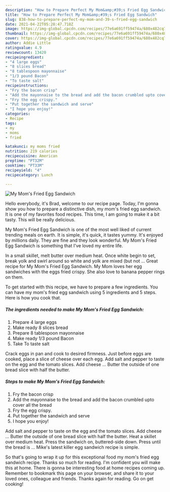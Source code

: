 ```yaml
---
description: "How to Prepare Perfect My Mom&amp;#39;s Fried Egg Sandwich"
title: "How to Prepare Perfect My Mom&amp;#39;s Fried Egg Sandwich"
slug: 838-how-to-prepare-perfect-my-mom-and-39-s-fried-egg-sandwich
date: 2021-04-22T05:28:47.718Z
image: https://img-global.cpcdn.com/recipes/77e6a691ff59474a/680x482cq70/my-moms-fried-egg-sandwich-recipe-main-photo.jpg
thumbnail: https://img-global.cpcdn.com/recipes/77e6a691ff59474a/680x482cq70/my-moms-fried-egg-sandwich-recipe-main-photo.jpg
cover: https://img-global.cpcdn.com/recipes/77e6a691ff59474a/680x482cq70/my-moms-fried-egg-sandwich-recipe-main-photo.jpg
author: Addie Little
ratingvalue: 4.9
reviewcount: 13420
recipeingredient:
- "4 large eggs"
- "8 slices bread"
- "8 tablespoon mayonnaise"
- "1/3 pound Bacon"
- "To taste salt"
recipeinstructions:
- "Fry the bacon crisp"
- "Add the mayonnaise to the bread and add the bacon crumbled upto cover all the bread"
- "Fry the egg crispy."
- "Put together the sandwich and serve"
- "I hope you enjoy!"
categories:
- Recipe
tags:
- my
- moms
- fried

katakunci: my moms fried 
nutrition: 219 calories
recipecuisine: American
preptime: "PT32M"
cooktime: "PT33M"
recipeyield: "4"
recipecategory: Lunch

---
```



![My Mom&#39;s Fried Egg Sandwich](https://img-global.cpcdn.com/recipes/77e6a691ff59474a/680x482cq70/my-moms-fried-egg-sandwich-recipe-main-photo.jpg)

Hello everybody, it's Brad, welcome to our recipe page. Today, I'm gonna show you how to prepare a distinctive dish, my mom&#39;s fried egg sandwich. It is one of my favorites food recipes. This time, I am going to make it a bit tasty. This will be really delicious.

My Mom&#39;s Fried Egg Sandwich is one of the most well liked of current trending meals on earth. It is simple, it's quick, it tastes yummy. It's enjoyed by millions daily. They are fine and they look wonderful. My Mom&#39;s Fried Egg Sandwich is something that I've loved my entire life.

In a small skillet, melt butter over medium heat. Once white begin to set, break yolk and swirl around so white and yolk are mixed (but not … Great recipe for My Mom&#39;s Fried Egg Sandwich. My Mom loves her egg sandwiches with the eggs fried crispy. She also love to banana pepper rings on them.


To get started with this recipe, we have to prepare a few ingredients. You can have my mom&#39;s fried egg sandwich using 5 ingredients and 5 steps. Here is how you cook that.

<!--inarticleads1-->

##### The ingredients needed to make My Mom&#39;s Fried Egg Sandwich:

1. Prepare 4 large eggs
1. Make ready 8 slices bread
1. Prepare 8 tablespoon mayonnaise
1. Make ready 1/3 pound Bacon
1. Take To taste salt


Crack eggs in pan and cook to desired firmness. Just before eggs are cooked, place a slice of cheese over each egg. Add salt and pepper to taste on the egg and the tomato slices. Add cheese … Butter the outside of one bread slice with half the butter. 

<!--inarticleads2-->

##### Steps to make My Mom&#39;s Fried Egg Sandwich:

1. Fry the bacon crisp
1. Add the mayonnaise to the bread and add the bacon crumbled upto cover all the bread
1. Fry the egg crispy.
1. Put together the sandwich and serve
1. I hope you enjoy!


Add salt and pepper to taste on the egg and the tomato slices. Add cheese … Butter the outside of one bread slice with half the butter. Heat a skillet over medium heat. Press the sandwich on, buttered-side down. Press until the bread is … Mike&#39;s latest killer egg sandwich recipe is simple. 

So that's going to wrap it up for this exceptional food my mom&#39;s fried egg sandwich recipe. Thanks so much for reading. I'm confident you will make this at home. There is gonna be interesting food at home recipes coming up. Remember to bookmark this page on your browser, and share it to your loved ones, colleague and friends. Thanks again for reading. Go on get cooking!
